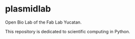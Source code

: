 # plasmidlab
Open Bio Lab of the Fab Lab Yucatan.

This repository is dedicated to scientific computing in Python.
